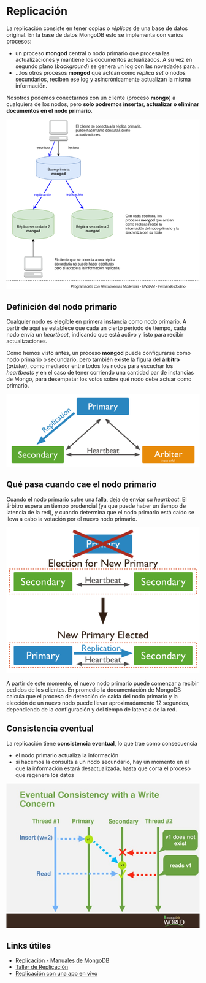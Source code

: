 # Replicación

La replicación consiste en tener copias o _réplicas_ de una base de datos original. En la base de datos MongoDB esto se implementa con varios procesos:

* un proceso **mongod** central o nodo primario que procesa las actualizaciones y mantiene los documentos actualizados. A su vez en segundo plano (_background_) se genera un log con las novedades para...
* ...los otros procesos **mongod** que actúan como _replica set_ o nodos secundarios, reciben ese log y asincrónicamente actualizan la misma información.

Nosotros podemos conectarnos con un cliente (proceso **mongo**) a cualquiera de los nodos, pero **solo podremos insertar, actualizar o eliminar documentos en el nodo primario**.

![](../../images/replication/01-replication-base.png)


## Definición del nodo primario

Cualquier nodo es elegible en primera instancia como nodo primario. A partir de aquí se establece que cada un cierto período de tiempo, cada nodo envía un _heartbeat_, indicando que está activo y listo para recibir actualizaciones.

Como hemos visto antes, un proceso **mongod** puede configurarse como nodo primario o secundario, pero también existe la figura del **árbitro** (_arbiter_), como mediador entre todos los nodos para escuchar los _heartbeats_ y en el caso de tener corriendo una cantidad par de instancias de Mongo, para desempatar los votos sobre qué nodo debe actuar como primario.

![](../../images/replicacionConArbitro.svg)

## Qué pasa cuando cae el nodo primario

Cuando el nodo primario sufre una falla, deja de enviar su _heartbeat_. El árbitro espera un tiempo prudencial (ya que puede haber un tiempo de latencia de la red), y cuando determina que el nodo primario está caído se lleva a cabo la votación por el nuevo nodo primario.

![](../../images/replicacionCaidaPrimario.svg)

A partir de este momento, el nuevo nodo primario puede comenzar a recibir pedidos de los clientes. En promedio la documentación de MongoDB calcula que el proceso de detección de caída del nodo primario y la elección de un nuevo nodo puede llevar aproximadamente 12 segundos, dependiendo de la configuración y del tiempo de latencia de la red.

## Consistencia eventual

La replicación tiene **consistencia eventual**, lo que trae como consecuencia

* el nodo primario actualiza la información
* si hacemos la consulta a un nodo secundario, hay un momento en el que la información estará desactualizada, hasta que corra el proceso que regenere los datos

![](../../images/consistenciaEventual.jpg)

## Links útiles

* [Replicación - Manuales de MongoDB](https://docs.mongodb.com/manual/replication/)
* [Taller de Replicación](./replicacionTaller.md)
* [Replicación con una app en vivo](./replicacionApp.md)
